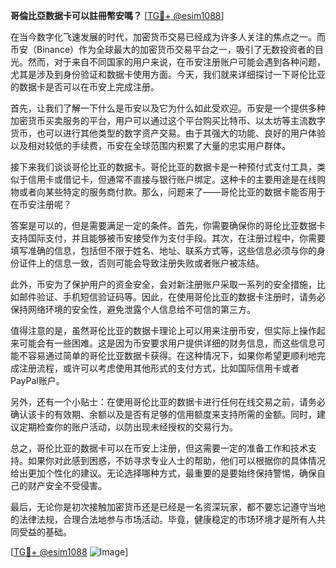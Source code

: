 **哥倫比亞数据卡可以註冊幣安嗎？** [[TG💪+ @esim1088](https://t.me/s/esim1088)]

在当今数字化飞速发展的时代，加密货币交易已经成为许多人关注的焦点之一。而币安（Binance）作为全球最大的加密货币交易平台之一，吸引了无数投资者的目光。然而，对于来自不同国家的用户来说，在币安注册账户可能会遇到各种问题，尤其是涉及到身份验证和数据卡使用方面。今天，我们就来详细探讨一下哥伦比亚的数据卡是否可以在币安上完成注册。

首先，让我们了解一下什么是币安以及它为什么如此受欢迎。币安是一个提供多种加密货币买卖服务的平台，用户可以通过这个平台购买比特币、以太坊等主流数字货币，也可以进行其他类型的数字资产交易。由于其强大的功能、良好的用户体验以及相对较低的手续费，币安在全球范围内积累了大量的忠实用户群体。

接下来我们谈谈哥伦比亚的数据卡。哥伦比亚的数据卡是一种预付式支付工具，类似于信用卡或借记卡，但通常不直接与银行账户绑定。这种卡的主要用途是在线购物或者向某些特定的服务商付款。那么，问题来了——哥伦比亚的数据卡能否用于在币安注册呢？

答案是可以的，但是需要满足一定的条件。首先，你需要确保你的哥伦比亚数据卡支持国际支付，并且能够被币安接受作为支付手段。其次，在注册过程中，你需要填写准确的信息，包括但不限于姓名、地址、联系方式等，这些信息必须与你的身份证件上的信息一致，否则可能会导致注册失败或者账户被冻结。

此外，币安为了保护用户的资金安全，会对新注册账户采取一系列的安全措施，比如邮件验证、手机短信验证码等。因此，在使用哥伦比亚的数据卡注册时，请务必保持网络环境的安全性，避免泄露个人信息给不可信的第三方。

值得注意的是，虽然哥伦比亚的数据卡理论上可以用来注册币安，但实际上操作起来可能会有一些困难。这是因为币安要求用户提供详细的财务信息，而这些信息可能不容易通过简单的哥伦比亚数据卡获得。在这种情况下，如果你希望更顺利地完成注册流程，或许可以考虑使用其他形式的支付方式，比如国际信用卡或者PayPal账户。

另外，还有一个小贴士：在使用哥伦比亚的数据卡进行任何在线交易之前，请务必确认该卡的有效期、余额以及是否有足够的信用额度来支持所需的金额。同时，建议定期检查你的账户活动，以防出现未经授权的交易行为。

总之，哥伦比亚的数据卡可以在币安上注册，但这需要一定的准备工作和技术支持。如果你对此感到困惑，不妨寻求专业人士的帮助，他们可以根据你的具体情况给出更加个性化的建议。无论选择哪种方式，最重要的是要始终保持警惕，确保自己的财产安全不受侵害。

最后，无论你是初次接触加密货币还是已经是一名资深玩家，都不要忘记遵守当地的法律法规，合理合法地参与市场活动。毕竟，健康稳定的市场环境才是所有人共同受益的基础。

[[TG💪+ @esim1088](https://t.me/s/esim1088) ![Image](https://i.postimg.cc/4NQfJmqS/Snipaste-2025-05-13-00-14-12.png)]